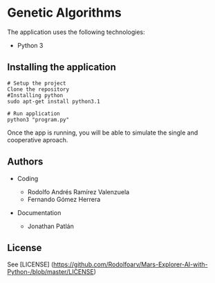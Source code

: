# Genetic Algorithms

The application uses the following technologies:

- Python 3

## Installing the application
    # Setup the project
    Clone the repository
    #Installing python
    sudo apt-get install python3.1

    # Run application
    python3 "program.py"

  Once the app is running, you will be able to simulate the single and cooperative aproach.


## Authors

- Coding
  - Rodolfo Andrés Ramírez Valenzuela
  - Fernando Gómez Herrera

- Documentation

  - Jonathan Patlán

## License

See [LICENSE] (https://github.com/Rodolfoarv/Mars-Explorer-AI-with-Python-/blob/master/LICENSE)
